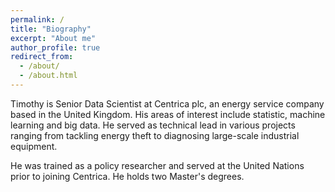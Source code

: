 ```yaml
---
permalink: /
title: "Biography"
excerpt: "About me"
author_profile: true
redirect_from: 
  - /about/
  - /about.html
---
```


Timothy is Senior Data Scientist at Centrica plc, an energy service company based in the United Kingdom. His areas of interest include statistic, machine learning and big data. He served as technical lead in various projects ranging from tackling energy theft to diagnosing   large-scale industrial equipment.

He was trained as a policy researcher and served at the United Nations prior to joining Centrica. He holds two Master's degrees.
